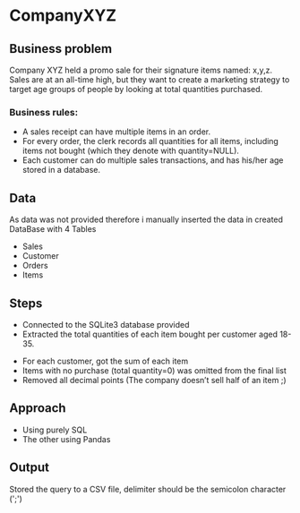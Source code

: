 # CompanyXYZ
## Business problem
Company XYZ held a promo sale for their signature items named: x,y,z. Sales are at an 
all-time high, but they want to create a marketing strategy to target age groups of people by 
looking at total quantities purchased.
### Business rules:
* A sales receipt can have multiple items in an order. 
* For every order, the clerk records all quantities for all items, including items not 
bought (which they denote with quantity=NULL). 
* Each customer can do multiple sales transactions, and has his/her age stored in a 
database.
## Data
As data was not provided therefore i manually inserted the data in created DataBase with 4 Tables
* Sales
* Customer
* Orders
* Items
## Steps
* Connected to the SQLite3 database provided
* Extracted the total quantities of each item bought per customer aged 18-35. 
- For each customer, got the sum of each item 
- Items with no purchase (total quantity=0) was omitted from the final 
list 
- Removed all decimal points (The company doesn’t sell half of an item ;) 
## Approach
* Using purely SQL
* The other using Pandas 
## Output 
 Stored the query to a CSV file, delimiter should be the semicolon character (';') 
